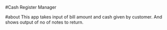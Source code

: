 #Cash Register Manager

#about
This app takes input of bill amount and cash given by customer. And shows output of no of notes to return.
